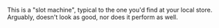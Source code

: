 This is a "slot machine", typical to the one you'd find at your local store.
Arguably, doesn't look as good, nor does it perform as well.